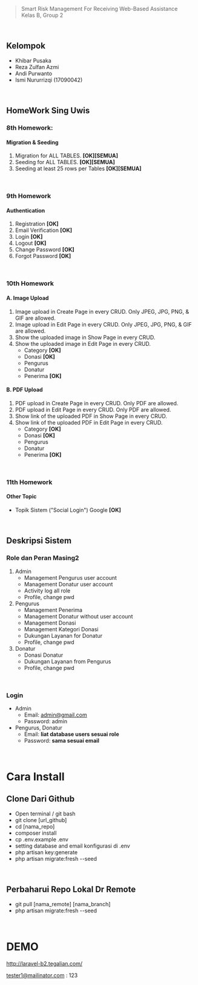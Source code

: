 >   Smart Risk Management For Receiving Web-Based Assistance <br>
>   Kelas B, Group 2
<br>

## Kelompok
-   Khibar Pusaka
-   Reza Zulfan Azmi
-   Andi Purwanto
-   Ismi Nururrizqi (17090042)
<br>

## HomeWork Sing Uwis
### 8th Homework: 
#### Migration & Seeding
1. Migration for ALL TABLES. **[OK][SEMUA]**
2. Seeding for ALL TABLES. **[OK][SEMUA]**
3. Seeding at least 25 rows per Tables **[OK][SEMUA]**
<br>

### 9th Homework 
#### Authentication
1. Registration **[OK]**
2. Email Verification **[OK]**
3. Login **[OK]**
4. Logout **[OK]**
5. Change Password **[OK]**
6. Forgot Password **[OK]**
<br>

### 10th Homework
#### A. Image Upload
1. Image upload in Create Page in every CRUD. Only JPEG, JPG, PNG, & GIF are allowed.
2. Image upload in Edit Page in every CRUD. Only JPEG, JPG, PNG, & GIF are allowed.
3. Show the uploaded image in Show Page in every CRUD.
4. Show the uploaded image in Edit Page in every CRUD.
    -   Category **[OK]**
    -   Donasi **[OK]**
    -   Pengurus
    -   Donatur
    -   Penerima **[OK]**
#### B. PDF Upload
1. PDF upload in Create Page in every CRUD. Only PDF are allowed.
2. PDF upload in Edit Page in every CRUD. Only PDF are allowed.
3. Show link of the uploaded PDF in Show Page in every CRUD.
4. Show link of the uploaded PDF in Edit Page in every CRUD.
    -   Category **[OK]**
    -   Donasi **[OK]**
    -   Pengurus
    -   Donatur
    -   Penerima **[OK]**
<br>

### 11th Homework
#### Other Topic
-   Topik Sistem ("Social Login") Google **[OK]**
<br>


## Deskripsi Sistem
### Role dan Peran Masing2
1.  Admin 
    -   Management Pengurus user account
    -   Management Donatur user account
    -   Activity log all role
    -   Profile, change pwd
2.  Pengurus
    -   Management Penerima
    -   Management Donatur without user account
    -   Management Donasi
    -   Management Kategori Donasi
    -   Dukungan Layanan for Donatur
    -   Profile, change pwd
3.  Donatur
    -   Donasi Donatur
    -   Dukungan Layanan from Pengurus
    -   Profile, change pwd
<br>

### Login
-   Admin
    -   Email: admin@gmail.com
    -   Password: admin
-   Pengurus, Donatur
    -   Email: **liat database users sesuai role**
    -   Password: **sama sesuai email**
<br>

# Cara Install
## Clone Dari Github
-   Open terminal / git bash
-   git clone [url_github]
-   cd [nama_repo]
-   composer install
-   cp .env.example .env
-   setting database and email konfigurasi di .env
-   php artisan key:generate
-   php artisan migrate:fresh --seed
<br>

## Perbaharui Repo Lokal Dr Remote
-   git pull [nama_remote] [nama_branch]
-   php artisan migrate:fresh --seed
<br>

# DEMO
http://laravel-b2.tegalian.com/

tester1@mailinator.com : 123
